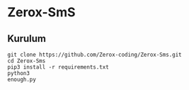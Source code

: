# Zerox-SmS

<h2>Kurulum</h2>

```console
git clone https://github.com/Zerox-coding/Zerox-Sms.git
cd Zerox-Sms
pip3 install -r requirements.txt
python3
enough.py
```
